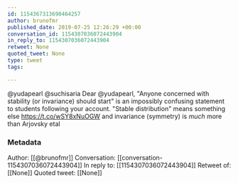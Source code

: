 ```yaml
---
id: 1154367313690464257
author: brunofmr
published_date: 2019-07-25 12:26:29 +00:00
conversation_id: 1154307036072443904
in_reply_to: 1154307036072443904
retweet: None
quoted_tweet: None
type: tweet
tags:

---
```


@yudapearl @suchisaria Dear @yudapearl, "Anyone concerned with stability (or invariance) should start" is an impossibly confusing statement to students following your account. "Stable distribution" means something else https://t.co/wSY8xNuOGW and invariance (symmetry) is *much* more than Arjovsky etal

### Metadata

Author: [[@brunofmr]]
Conversation: [[conversation-1154307036072443904]]
In reply to: [[1154307036072443904]]
Retweet of: [[None]]
Quoted tweet: [[None]]
